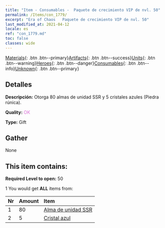 ```yaml
---
title: "Item - Consumables -  Paquete de crecimiento VIP de nvl. 50"
permalink: /Items/con_1779/
excerpt: "Era of Chaos   Paquete de crecimiento VIP de nvl. 50"
last_modified_at: 2021-04-12
locale: es
ref: "con_1779.md"
toc: false
classes: wide
---
```

 [Materials](/es/Items/){: .btn .btn--primary}[Artifacts](/es/Items/Artifacts/){: .btn .btn--success}[Units](/es/Items/Units/){: .btn .btn--warning}[Heroes](/es/Items/Heroes/){: .btn .btn--danger}[Consumables](/es/Items/Consumables/){: .btn .btn--info}[Unknown](/es/Items/Unknown/){: .btn .btn--primary}

## Detalles
 **Descripción:** Otorga 80 almas de unidad SSR y 5 cristales azules (Piedra rúnica).

 **Quality:** <span style="color: #DA70D6">OK</span>

 **Type:** Gift

## Gather

  None

## This item contains:

 **Required Level to open:** 50

 1 You would get **ALL** items  from:

  | Nr | Amount |     Item    |
  |:---|:-------|:------------|
  | 1 | 80 | [Alma de unidad SSR](/es/Items/con_535/) | 
  | 2 | 5 | [Cristal azul](/es/Items/con_716/) | 
